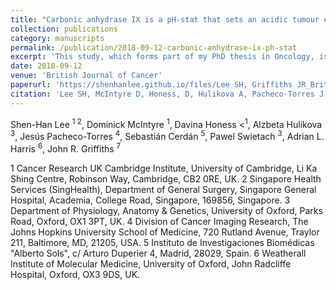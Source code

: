 ```yaml
---
title: "Carbonic anhydrase IX is a pH-stat that sets an acidic tumour extracellular pH in vivo"
collection: publications
category: manuscripts
permalink: /publication/2018-09-12-carbonic-anhydrase-ix-ph-stat
excerpt: 'This study, which forms part of my PhD thesis in Oncology, is the first to demonstrate that a hypoxia-associated tumour enzyme, carbonic anhydrase IX (CAIX) acidifies the tumor microenvironment in vivo. This study also uncovered a extracellular pH-stat mechanism for CAIX that maintains a more acidic environment within solid tumors.'
date: 2018-09-12
venue: 'British Journal of Cancer'
paperurl: 'https://shenhanlee.github.io/files/Lee SH, Griffiths JR_British Journal of Cancer_2018.pdf'
citation: 'Lee SH, McIntyre D, Honess, D, Hulikova A, Pacheco-Torres J, Cerdán S,Swietach, P, Harris AL, Griffiths JR. (2015). &quot;Paper Title Number 3.&quot; <i>Journal 1</i>. 1(3).'
---
```


Shen-Han Lee <sup>1 2</sup>, Dominick McIntyre <sup>1</sup>, Davina Honess <<sup>1</sup>, Alzbeta Hulikova <sup>3</sup>, Jesús Pacheco-Torres <sup>4</sup>, Sebastián Cerdán <sup>5</sup>, Pawel Swietach <sup>3</sup>, Adrian L. Harris <sup>6</sup>, John R. Griffiths <sup>7</sup>  

1 Cancer Research UK Cambridge Institute, University of Cambridge, Li Ka Shing Centre, Robinson Way, Cambridge, CB2 0RE, UK.
2 Singapore Health Services (SingHealth), Department of General Surgery, Singapore General Hospital, Academia, College Road, Singapore, 169856, Singapore.
3 Department of Physiology, Anatomy & Genetics, University of Oxford, Parks Road, Oxford, OX1 3PT, UK.
4 Division of Cancer Imaging Research, The Johns Hopkins University School of Medicine, 720 Rutland Avenue, Traylor 211, Baltimore, MD, 21205, USA.
5 Instituto de Investigaciones Biomédicas "Alberto Sols", c/ Arturo Duperier 4, Madrid, 28029, Spain.
6 Weatherall Institute of Molecular Medicine, University of Oxford, John Radcliffe Hospital, Oxford, OX3 9DS, UK.


